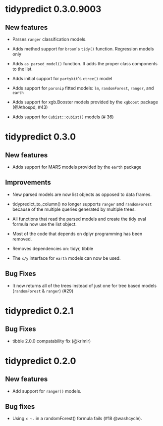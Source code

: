 # tidypredict 0.3.0.9003

## New features

- Parses `ranger` classification models.

- Adds method support for `broom`'s `tidy()` function.  Regression models only

- Adds `as_parsed_model()` function. It adds the proper class components to the list.

- Adds initial support for `partykit`'s `ctree()` model

- Adds support for `parsnip` fitted models: `lm`, `randomForest`, `ranger`, and `earth`

- Adds support for xgb.Booster models provided by the `xgboost` package (@Athospd, #43)

- Adds support for `Cubist::cubist()` models (# 36)

# tidypredict 0.3.0

## New features

- Adds support for MARS models provided by the `earth` package

## Improvements

- New parsed models are now list objects as opposed to data frames.

- tidypredict_to_column() no longer supports `ranger` and `randomForest` because of the multiple queries generated by multiple trees.

- All functions that read the parsed models and create the tidy eval formula now use the list object.  

- Most of the code that depends on dplyr programming has been removed.

- Removes dependencies on: tidyr, tibble

- The `x/y` interface for `earth` models can now be used. 

## Bug Fixes

- It now returns all of the trees instead of just one for tree based models (`randomForest` & `ranger`) (#29)

# tidypredict 0.2.1

## Bug Fixes

- tibble 2.0.0 compatability fix (@krlmlr)

# tidypredict 0.2.0

## New features

- Add support for `ranger()` models.

## Bug fixes

- Using `x ~.` in a randomForest() formula fails (#18 @washcycle).
